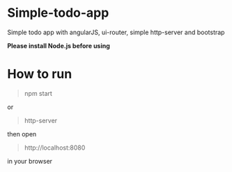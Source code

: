 # Simple-todo-app
Simple todo app with angularJS, ui-router, simple http-server and bootstrap

**Please install Node.js before using**

# How to run

> npm start  

or

> http-server

then open

> http://localhost:8080

in your browser

